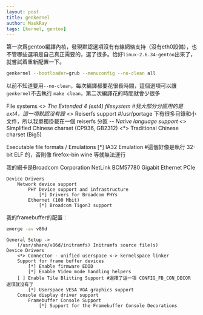 ```yaml
---
layout: post
title: genkernel
author: MaskRay
tags: [kernel, gentoo]
---
```


第一次爲gentoo編譯內核，發現默認選項沒有有線網絡支持（沒有eth0設備），也不管哪些選項是自己真正需要的，選了很多。恰好`linux-2.6.34-gentoo`出來了，就嘗試着重新配置一下。

```bash
genkernel --bootloader=grub --menuconfig --no-clean all
```

以前不知道要用```--no-clean```，每次編譯都要花很長時間，這個選項可以讓`genkernel`不去執行
`make clean`，第二次編譯花的時間就會少很多

File systems
    <*> The Extended 4 (ext4) filesystem #我大部分分區用的是 ext4，這一項默認沒有設
    <*> Reiserfs support #/usr/portage 下有很多目錄和小文件，所以我單獨掛載在一個 reiserfs 分區
    -*- Native language support
        <*> Simplified Chinese charset (CP936, GB2312)
        <*> Traditional Chinese charset (Big5)

Executable file formats / Emulations
    [*] IA32 Emulation #這個好像是執行 32-bit ELF 的，否則像 firefox-bin wine 等就無法運行


我的網卡是Broadcom Corporation NetLink BCM57780 Gigabit Ethernet PCIe

```
Device Drivers
    Network device support
        PHY Device support and infrastructure
            [*] Drivers for Broadcom PHYs
        Ethernet (100 Mbit)
            [*] Broadcom Tigon3 support
```

我的framebuffer的配置：

```bash
emerge -av v86d
```

```
General Setup ->
    (/usr/share/v86d/initramfs) Initramfs source file(s)
Device Drivers
    <*> Connector - unified userspace <-> kernelspace linker
    Support for frame buffer devices
        [*] Enable firmware EDID
        [*] Enable Video mode handling helpers
    [ ] Enable Tile Blitting Support #選擇了這一項 CONFIG_FB_CON_DECOR 選項就沒有了
        [*] Userspace VESA VGA graphics support
    Console display driver support
        Framebuffer Console Support
            [*] Support for the Framebuffer Console Decorations
```
